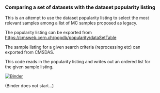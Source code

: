 
### Comparing a set of datasets with the dataset popularity listing

This is an attempt to use the dataset popularity listing to select the most relevant samples among a list of MC samples proposed as legacy.

The popularity listing can be exported from https://cmsweb.cern.ch/popdb/popularity/dataSetTable

The sample listing for a given search criteria (reprocessing etc) can exported from CMSDAS.

This code reads in the popularity listing and writes out an ordered list for the given sample listing.


[![Binder](https://mybinder.org/badge.svg)](https://mybinder.org/v2/gh/katilp/cms-data-popularity/master)

(Binder does not start...)
